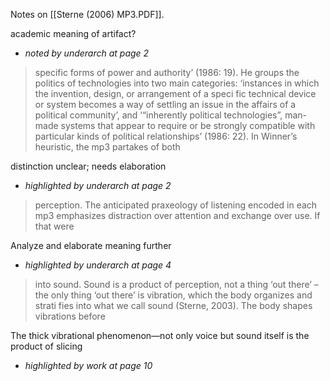 Notes on [[Sterne (2006) MP3.PDF]].




academic meaning of artifact?
* *noted by underarch at page 2*


> specific forms of power and authority’ (1986: 19). He groups the politics of technologies into two main categories: ‘instances in which the invention, design, or arrangement of a speci fic technical device or system becomes a way of settling an issue in the affairs of a political community’, and ‘“inherently political technologies”, man-made systems that appear to require or be strongly compatible with particular kinds of political relationships’ (1986: 22). In Winner’s heuristic, the mp3 partakes of both

distinction unclear; needs elaboration
* *highlighted by underarch at page 2*


> perception. The anticipated praxeology of listening encoded in each mp3 emphasizes distraction over attention and exchange over use. If that were

Analyze and elaborate meaning further
* *highlighted by underarch at page 4*


> into sound. Sound is a product of perception, not a thing ‘out there’ – the only thing ‘out there’ is vibration, which the body organizes and strati fies into what we call sound (Sterne, 2003). The body shapes vibrations before

The thick vibrational phenomenon—not only voice but sound itself is the product of slicing
* *highlighted by work at page 10*
